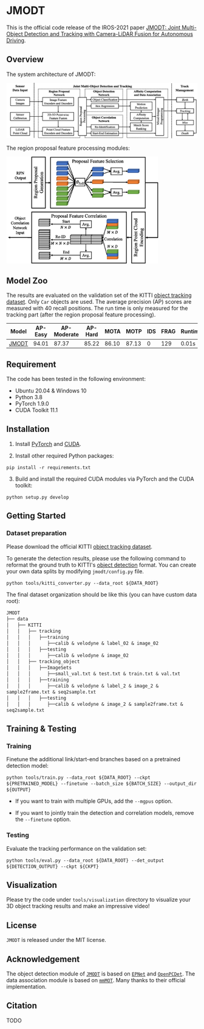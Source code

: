 # JMODT

This is the official code release of the IROS-2021
paper [JMODT: Joint Multi-Object Detection and Tracking with Camera-LiDAR Fusion for Autonomous Driving]().

## Overview

The system architecture of JMODT:

![image](doc/system.png)

The region proposal feature processing modules:

<img src="doc/proposal.png" alt="drawing" width="400"/>

## Model Zoo

The results are evaluated on the validation set of the
KITTI [object tracking dataset](http://www.cvlibs.net/datasets/kitti/eval_tracking.php). Only `Car` objects are used. The average precision (AP)
scores are measured with 40 recall positions. The run time is only measured for the tracking part (after the region proposal
feature processing).

| Model                                                        | AP-Easy | AP-Moderate | AP-Hard | MOTA  | MOTP  | IDS  | FRAG | Runtime |
| ------------------------------------------------------------ | ------- | ----------- | ------- | ----- | ----- | ---- | ---- | ------- |
| [JMODT](https://drive.google.com/file/d/1HtQnGiMuhku1rs0hCn95F0UQ40wzmmE0/view?usp=sharing) | 94.01   | 87.37       | 85.22   | 86.10 | 87.13 | 0    | 129  | 0.01s   |

## Requirement

The code has been tested in the following environment:

- Ubuntu 20.04 & Windows 10
- Python 3.8
- PyTorch 1.9.0
- CUDA Toolkit 11.1

## Installation

1. Install [PyTorch](https://pytorch.org/get-started/locally/) and [CUDA](https://developer.nvidia.com/cuda-toolkit).

2. Install other required Python packages:

```shell
pip install -r requirements.txt
```

3. Build and install the required CUDA modules via PyTorch and the CUDA toolkit:

```shell
python setup.py develop
```

## Getting Started

### Dataset preparation

Please download the official KITTI [object tracking dataset](http://www.cvlibs.net/datasets/kitti/eval_tracking.php).

To generate the detection results, please use the following command to reformat the ground truth to
KITTI's [object detection](http://www.cvlibs.net/datasets/kitti/eval_object.php?obj_benchmark=3d) format. You can create
your own data splits by modifying `jmodt/config.py` file.

```shell
python tools/kitti_converter.py --data_root ${DATA_ROOT}
```

The final dataset organization should be like this (you can have custom data root):

```
JMODT
├── data
│   ├── KITTI
│   │   ├── tracking
│   │   │   ├──training
│   │   │      ├──calib & velodyne & label_02 & image_02
│   │   │   ├──testing
│   │   │      ├──calib & velodyne & image_02
│   │   ├── tracking_object
│   │   │   ├──ImageSets
│   │   │      ├──small_val.txt & test.txt & train.txt & val.txt
│   │   │   ├──training
│   │   │      ├──calib & velodyne & label_2 & image_2 & sample2frame.txt & seq2sample.txt
│   │   │   ├──testing
│   │   │      ├──calib & velodyne & image_2 & sample2frame.txt & seq2sample.txt
```

## Training & Testing

### Training

Finetune the additional link/start-end branches based on a pretrained detection model:

```shell
python tools/train.py --data_root ${DATA_ROOT} --ckpt ${PRETRAINED_MODEL} --finetune --batch_size ${BATCH_SIZE} --output_dir ${OUTPUT}
```

- If you want to train with multiple GPUs, add the `--mgpus` option.

- If you want to jointly train the detection and correlation models, remove the `--finetune` option.

### Testing

Evaluate the tracking performance on the validation set:

```shell
python tools/eval.py --data_root ${DATA_ROOT} --det_output ${DETECTION_OUTPUT} --ckpt ${CKPT}
```

## Visualization

Please try the code under `tools/visualization` directory to visualize your 3D object tracking results and make an
impressive video!

## License

`JMODT` is released under the MIT license.

## Acknowledgement

The object detection module of [`JMODT`](https://github.com/Kemo-Huang/JMODT) is based
on [`EPNet`](https://github.com/happinesslz/EPNet)
and [`OpenPCDet`](https://github.com/open-mmlab/OpenPCDet). The data association module is based
on [`mmMOT`](https://github.com/ZwwWayne/mmMOT). Many thanks to their official implementation.

## Citation

TODO

